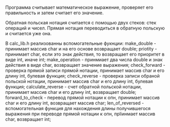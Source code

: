 Программа считывает математическое выражение, проверяет его правильность и затем считает его значение.

Обратная польская нотация считается с помощью двух стеков: стек операций и чисел.
Прямая нотация переводиться в обратную польскую и считается уже она.

В calc_lib.h реализованны вспомогательные фукнции:
make_double - принимает массив char и на его основе возвращает double;
priotity - принимает char, если это знак действия, то возвращает его приоритет в виде int, иначе int;
make_operation - принмиает два числа double и знак действия в виде char, возвращает значение выражения;
check_forward - проверка прямой записи прямой нотации, принимает массив char и его длину int, булевая функция;
check_reverse - проверка записи обраной польской нотации, принимает массив char и его длину int, булевая функция;
calculate_reverse - счет обратной польской нотации, принимает массив char и его длину int, возвращает double;
forward_to_check - перевод прямой нотации к опн, принимает массив char и его длину int, возвращает массив char;
len_of_reversed - вспомогательная функция для нахождения длины получившегося выражения при переводе прямой нотации к опн, прliинмает массив char, возвращает int;